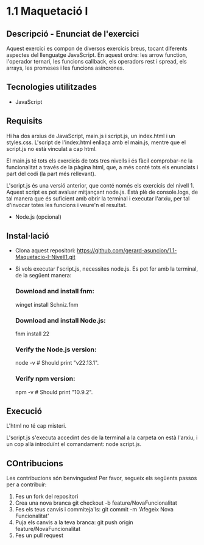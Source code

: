 # 1.1 Maquetació I

## Descripció - Enunciat de l'exercici

Aquest exercici es compon de diversos exercicis breus, tocant diferents aspectes del llenguatge JavaScript. En aquest ordre: les arrow function, l'operador ternari, les funcions callback, els operadors rest i spread, els arrays, les promeses i les funcions asíncrones.

## Tecnologies utilitzades

- JavaScript

## Requisits

Hi ha dos arxius de JavaScript, main.js i script.js, un index.html i un styles.css. L'script de l'index.html enllaça amb el main.js, mentre que el script.js no està vinculat a cap html. 

El main.js té tots els exercicis de tots tres nivells i és fàcil comprobar-ne la funcionalitat a través de la pàgina html, que, a més conté tots els enunciats i part del codi (la part més rellevant). 

L'script.js és una versió anterior, que conté només els exercicis del nivell 1. Aquest script es pot avaluar mitjançant node.js. Està plè de console.logs, de tal manera que és suficient amb obrir la terminal i executar l'arxiu, per tal d'invocar totes les funcions i veure'n el resultat.

- Node.js (opcional)

## Instal·lació

- Clona aquest repositori: https://github.com/gerard-asuncion/1.1-Maquetacio-I-Nivell1.git

- Si vols executar l'script.js, necessites node.js. Es pot fer amb la terminal, de la següent manera: 

    ### Download and install fnm:
    winget install Schniz.fnm

    ### Download and install Node.js:
    fnm install 22

    ### Verify the Node.js version:
    node -v # Should print "v22.13.1".

    ### Verify npm version:
    npm -v # Should print "10.9.2".


## Execució

L'html no té cap misteri.

L'script.js s'executa accedint des de la terminal a la carpeta on està l'arxiu, i un cop allà introduïnt el comandament: node script.js.

## COntribucions

Les contribucions són benvingudes! Per favor, segueix els següents passos per a contribuir:

1. Fes un fork del repositori
2. Crea una nova branca git checkout -b feature/NovaFuncionalitat
3. Fes els teus canvis i commiteja'ls: git commit -m 'Afegeix Nova Funcionalitat'
4. Puja els canvis a la teva branca: git push origin feature/NovaFuncionalitat
5. Fes un pull request